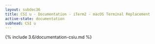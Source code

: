```yaml
---
layout: subdoc36
title: CSI u - Documentation - iTerm2 - macOS Terminal Replacement
active-state: documentation
subhead: CSI u
---
```

{% include 3.6/documentation-csiu.md %}

